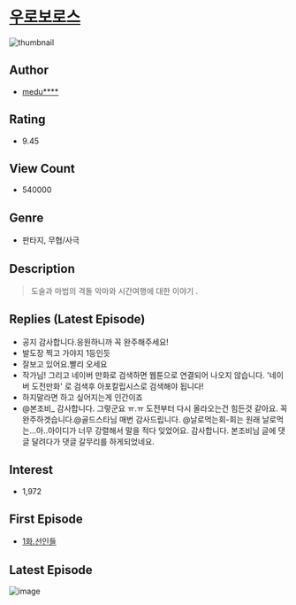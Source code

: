 # [우로보로스](https://comic.naver.com/bestChallenge/list?titleId=709438)
![thumbnail](https://image-comic.pstatic.net/user_contents_data/challenge_comic/2019/10/22/314653/thumbnail_202x164979d70f8_6647_4788_a34c_7606490f8b88_00001076.JPEG)

## Author
- [medu****](https://comic.naver.com/artistTitle?id=314653)

## Rating
- 9.45

## View Count
- 540000

## Genre
- 판타지, 무협/사극

## Description
> 도술과 마법의 격돌 악마와 시간여행에 대한 이야기 .

## Replies (Latest Episode)
- 공지 감사합니다.응원하니까 꼭 완주해주세요!
- 발도장 찍고 가야지 1등인듯
- 잘보고 있어요.빨리 오세요
- 작가님! 그리고 네이버 만화로 검색하면 웹툰으로 연결되어 나오지 않습니다. '네이버 도전만화' 로 검색후 아포칼립시스로 검색해야 됩니다!
- 하지말라면 하고 싶어지는게 인간이죠
- @본조비_ 감사합니다. 그렇군요 ㅠ.ㅠ 도전부터 다시 올라오는건 힘든것 같아요. 꼭 완주하겟습니다.@골드스타님 매번 감사드립니다. @날로먹는회-회는 원래 날로먹는...아..아이디가 너무 강렬해서 말을 적다 잊었어요. 감사합니다. 본조비님 글에 댓글 달려다가 댓글 갈무리를 하게되었네요.

## Interest
- 1,972

## First Episode
- [1화.선인들](https://comic.naver.com/bestChallenge/detail?titleId=709438&no=21)

## Latest Episode
![image](https://image-comic.pstatic.net/user_contents_data/challenge_comic/2020/09/21/314653/upload_3918474062907728437.jpeg)
